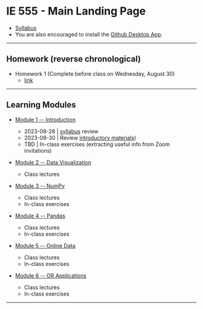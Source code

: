 # IE 555 - Main Landing Page

- [Syllabus](IE_555_Syllabus_Fall_2023.pdf)
- You are also encouraged to install the [Github Desktop App](https://desktop.github.com).

---


## Homework (reverse chronological)

- Homework 1 (Complete before class on Wednesday, August 30) 
	- [link](Homework/HW_1_installation/HW_1_installation.pdf)
	
---	


## Learning Modules
- [Module 1 -- Introduction](Module_1_Intro/)
    - 2023-08-28 | [syllabus](IE_555_Syllabus_Fall_2023.pdf) review
    - 2023-08-30  | Review [introductory materials](Module_1_Intro/notes_01_intro.pdf))
	- TBD | In-class exercises (extracting useful info from Zoom invitations)
	
	
- [Module 2 -- Data Visualization](Module_2_Data_Viz/)
    - Class lectures
    
- [Module 3 -- NumPy](Module_3_Numpy/) 
    - Class lectures
    - In-class exercises

- [Module 4 -- Pandas](Module_4_Pandas/) 
    - Class lectures
    - In-class exercises

- [Module 5 -- Online Data](Module_5_Online_Data/) 
    - Class lectures
    - In-class exercises

- [Module 6 -- OR Applications](Module_6_OR_Applications/) 
    - Class lectures
    - In-class exercises
    
---